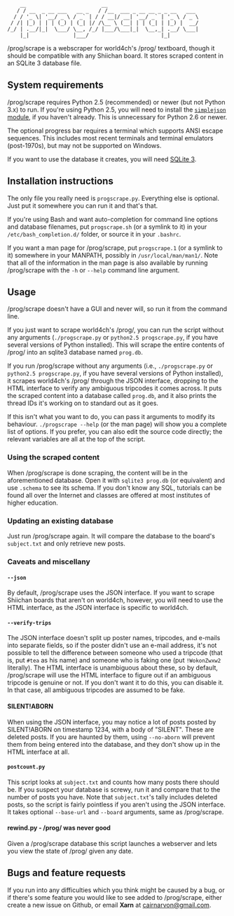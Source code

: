         __                        __                             
       / / __  _ __ ___   __ _   / /__  ___ _ __ __ _ _ __   ___ 
      / / '_ \| '__/ _ \ / _` | / / __|/ __| '__/ _` | '_ \ / _ \
     / /| |_) | | | (_) | (_| |/ /\__ \ (__| | | (_| | |_) |  __/
    /_/ | .__/|_|  \___/ \__, /_/ |___/\___|_|  \__,_| .__/ \___|
        |_|              |___/                       |_|         

/prog/scrape is a webscraper for world4ch's /prog/ textboard, though it should be compatible with any Shiichan board. It stores scraped content in an SQLite 3 database file.


## System requirements

/prog/scrape requires Python 2.5 (recommended) or newer (but not Python 3.x) to run. If you're using Python 2.5, you will need to install the [`simplejson` module](http://pypi.python.org/pypi/simplejson/), if you haven't already. This is unnecessary for Python 2.6 or newer.

The optional progress bar requires a terminal which supports ANSI escape sequences. This includes most recent terminals and terminal emulators (post-1970s), but may not be supported on Windows.

If you want to use the database it creates, you will need [SQLite 3](http://sqlite.org/).


## Installation instructions

The only file you really need is `progscrape.py`. Everything else is optional. Just put it somewhere you can run it and that's that.

If you're using Bash and want auto-completion for command line options and database filenames, put `progscrape.sh` (or a symlink to it) in your `/etc/bash_completion.d/` folder, or source it in your `.bashrc`.

If you want a man page for /prog/scrape, put `progscrape.1` (or a symlink to it) somewhere in your MANPATH, possibly in `/usr/local/man/man1/`. Note that all of the information in the man page is also available by running /prog/scrape with the `-h` or `--help` command line argument.


## Usage

/prog/scrape doesn't have a GUI and never will, so run it from the command line.

If you just want to scrape world4ch's /prog/, you can run the script without any arguments (`./progscrape.py` or `python2.5 progscrape.py`, if you have several versions of Python installed). This will scrape the entire contents of /prog/ into an sqlite3 database named `prog.db`.

If you run /prog/scrape without any arguments (i.e., `./progscrape.py` or `python2.5 progscrape.py`, if you have several versions of Python installed), it scrapes world4ch's /prog/ through the JSON interface, dropping to the HTML interface to verify any ambiguous tripcodes it comes across. It puts the scraped content into a database called `prog.db`, and it also prints the thread IDs it's working on to standard out as it goes.

If this isn't what you want to do, you can pass it arguments to modify its behaviour. `./progscrape --help` (or the man page) will show you a complete list of options. If you prefer, you can also edit the source code directly; the relevant variables are all at the top of the script.

### Using the scraped content

When /prog/scrape is done scraping, the content will be in the aforementioned database. Open it with `sqlite3 prog.db` (or equivalent) and use `.schema` to see its schema. If you don't know any SQL, tutorials can be found all over the Internet and classes are offered at most institutes of higher education.

### Updating an existing database

Just run /prog/scrape again. It will compare the database to the board's `subject.txt` and only retrieve new posts.

### Caveats and miscellany

#### `--json`

By default, /prog/scrape uses the JSON interface. If you want to scrape Shiichan boards that aren't on world4ch, however, you will need to use the HTML interface, as the JSON interface is specific to world4ch.

#### `--verify-trips`

The JSON interface doesn't split up poster names, tripcodes, and e-mails into separate fields, so if the poster didn't use an e-mail address, it's not possible to tell the difference between someone who used a tripcode (that is, put `#tea` as his name) and someone who is faking one (put `!WokonZwxw2` literally). The HTML interface is unambiguous about these, so by default, /prog/scrape will use the HTML interface to figure out if an ambiguous tripcode is genuine or not. If you don't want it to do this, you can disable it. In that case, all ambiguous tripcodes are assumed to be fake.

#### SILENT!ABORN

When using the JSON interface, you may notice a lot of posts posted by SILENT!ABORN on timestamp 1234, with a body of "SILENT". These are deleted posts. If you are haunted by them, using `--no-aborn` will prevent them from being entered into the database, and they don't show up in the HTML interface at all.

#### `postcount.py`

This script looks at `subject.txt` and counts how many posts there should be. If you suspect your database is screwy, run it and compare that to the number of posts you have. Note that `subject.txt`'s tally includes deleted posts, so the script is fairly pointless if you aren't using the JSON interface. It takes optional `--base-url` and `--board` arguments, same as /prog/scrape.

#### rewind.py - /prog/ was never good

Given a /prog/scrape database this script launches a webserver and lets you view the state of /prog/ given any date.

## Bugs and feature requests

If you run into any difficulties which you think might be caused by a bug, or if there's some feature you would like to see added to /prog/scrape, either create a new issue on Github, or email **Xarn** at <cairnarvon@gmail.com>.
